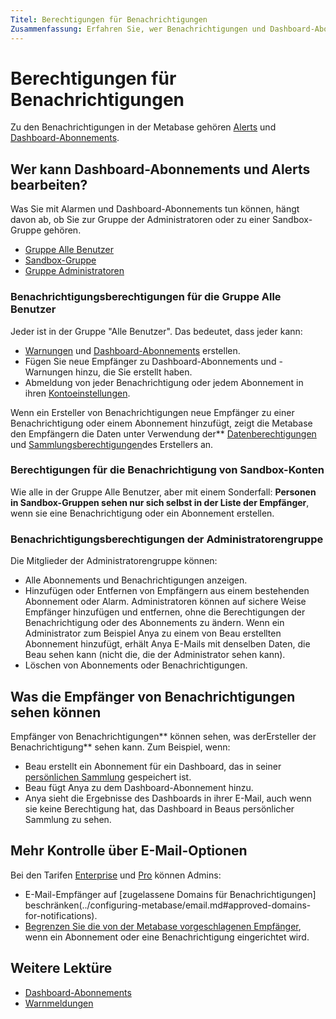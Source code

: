 ```yaml
---
Titel: Berechtigungen für Benachrichtigungen
Zusammenfassung: Erfahren Sie, wer Benachrichtigungen und Dashboard-Abonnements erstellen und bearbeiten kann und welche Daten die Empfänger in ihren Benachrichtigungen sehen können.
---
```



# Berechtigungen für Benachrichtigungen


Zu den Benachrichtigungen in der Metabase gehören [Alerts](../questions/alerts.md) und [Dashboard-Abonnements](../dashboards/subscriptions.md#setting-up-a-dashboard-subscription).


## Wer kann Dashboard-Abonnements und Alerts bearbeiten?


Was Sie mit Alarmen und Dashboard-Abonnements tun können, hängt davon ab, ob Sie zur Gruppe der Administratoren oder zu einer Sandbox-Gruppe gehören.


- [Gruppe Alle Benutzer](#all-users-group-notification-permissions)
- [Sandbox-Gruppe](#sandboxed-accounts-notification-permissions)
- [Gruppe Administratoren](#administrators-group-notification-permissions)


### Benachrichtigungsberechtigungen für die Gruppe Alle Benutzer


Jeder ist in der Gruppe "Alle Benutzer". Das bedeutet, dass jeder kann:


- [Warnungen](../questions/alerts.md) und [Dashboard-Abonnements](../dashboards/subscriptions.md#setting-up-a-dashboard-subscription) erstellen.
- Fügen Sie neue Empfänger zu Dashboard-Abonnements und -Warnungen hinzu, die Sie erstellt haben.
- Abmeldung von jeder Benachrichtigung oder jedem Abonnement in ihren [Kontoeinstellungen](../people-and-groups/account-settings.md).


Wenn ein Ersteller von Benachrichtigungen neue Empfänger zu einer Benachrichtigung oder einem Abonnement hinzufügt, zeigt die Metabase den Empfängern die Daten unter Verwendung der** [Datenberechtigungen](../permissions/data.md) und [Sammlungsberechtigungen](../permissions/collections.md)des Erstellers an.


### Berechtigungen für die Benachrichtigung von Sandbox-Konten


Wie alle in der Gruppe Alle Benutzer, aber mit einem Sonderfall: **Personen in Sandbox-Gruppen sehen nur sich selbst in der Liste der Empfänger**, wenn sie eine Benachrichtigung oder ein Abonnement erstellen.


### Benachrichtigungsberechtigungen der Administratorengruppe


Die Mitglieder der Administratorengruppe können:


- Alle Abonnements und Benachrichtigungen anzeigen.
- Hinzufügen oder Entfernen von Empfängern aus einem bestehenden Abonnement oder Alarm. Administratoren können auf sichere Weise Empfänger hinzufügen und entfernen, ohne die Berechtigungen der Benachrichtigung oder des Abonnements zu ändern. Wenn ein Administrator zum Beispiel Anya zu einem von Beau erstellten Abonnement hinzufügt, erhält Anya E-Mails mit denselben Daten, die Beau sehen kann (nicht die, die der Administrator sehen kann).
- Löschen von Abonnements oder Benachrichtigungen.


## Was die Empfänger von Benachrichtigungen sehen können


Empfänger von Benachrichtigungen** können sehen, was derErsteller der Benachrichtigung** sehen kann. Zum Beispiel, wenn:


- Beau erstellt ein Abonnement für ein Dashboard, das in seiner [persönlichen Sammlung](../exploration-and-organization/collections.md#your-personal-collection) gespeichert ist.
- Beau fügt Anya zu dem Dashboard-Abonnement hinzu.
- Anya sieht die Ergebnisse des Dashboards in ihrer E-Mail, auch wenn sie keine Berechtigung hat, das Dashboard in Beaus persönlicher Sammlung zu sehen.


## Mehr Kontrolle über E-Mail-Optionen


Bei den Tarifen [Enterprise](https://www.metabase.com/product/enterprise) und [Pro](https://www.metabase.com/product/pro) können Admins:


- E-Mail-Empfänger auf [zugelassene Domains für Benachrichtigungen] beschränken(../configuring-metabase/email.md#approved-domains-for-notifications).
- [Begrenzen Sie die von der Metabase vorgeschlagenen Empfänger](../configuring-metabase/email.md#suggest-recipients-on-dashboard-subscriptions-and-alerts), wenn ein Abonnement oder eine Benachrichtigung eingerichtet wird.


## Weitere Lektüre


- [Dashboard-Abonnements](../dashboards/subscriptions.md)
- [Warnmeldungen](../questions/alerts.md)

